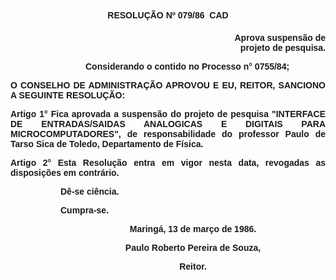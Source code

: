 <BODY>

<B><FONT FACE="Arial"><P ALIGN="CENTER">RESOLU&Ccedil;&Atilde;O Nº 079/86  CAD</P>
<P ALIGN="CENTER"></P><DIR>
<DIR>
<DIR>
<DIR>
<DIR>
<DIR>
<DIR>
<DIR>

<P ALIGN="RIGHT">Aprova suspens&atilde;o de projeto de pesquisa.</P>
</B><P ALIGN="RIGHT"></P></DIR>
</DIR>
</DIR>
</DIR>
</DIR>

<P ALIGN="JUSTIFY">Considerando o contido no Processo n° 0755/84;</P>
<P ALIGN="JUSTIFY"></P></DIR>
</DIR>
</DIR>

<B><P ALIGN="JUSTIFY">O CONSELHO DE ADMINISTRA&Ccedil;&Atilde;O APROVOU E EU, REITOR, SANCIONO A SEGUINTE RESOLU&Ccedil;&Atilde;O:</P>
<P ALIGN="JUSTIFY"></P>
<P ALIGN="JUSTIFY">Artigo 1°</B>  Fica aprovada a suspens&atilde;o do projeto de pesquisa &quot;INTERFACE DE ENTRADAS/SAIDAS ANALOGICAS E DIGITAIS PARA MICROCOMPUTADORES&quot;, de responsabilidade do professor Paulo de Tarso Sica de Toledo, Departamento de F&iacute;sica.</P>
<B><P ALIGN="JUSTIFY">Artigo 2°</B>  Esta Resolu&ccedil;&atilde;o entra em vigor nesta data, revogadas as disposi&ccedil;&otilde;es em contr&aacute;rio.</P><DIR>
<DIR>

<P ALIGN="JUSTIFY">D&ecirc;-se ci&ecirc;ncia. </P>
<P ALIGN="JUSTIFY">Cumpra-se.</P>
<P ALIGN="JUSTIFY"></P>
<P ALIGN="CENTER">Maring&aacute;, 13 de mar&ccedil;o de 1986.</P>
<P ALIGN="CENTER"></P>
<P ALIGN="CENTER">Paulo Roberto Pereira de Souza,</P>
<P ALIGN="CENTER">Reitor.</P>
<P ALIGN="JUSTIFY"></P></DIR>
</DIR>
</FONT></BODY>

